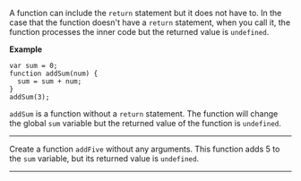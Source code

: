<div class="challenge-instructions basic-javascript"><div><section id="description">
<p>A function can include the <code>return</code> statement but it does not have to. In the case that the function doesn't have a <code>return</code> statement, when you call it, the function processes the inner code but the returned value is <code>undefined</code>.</p>
<p><strong>Example</strong></p>
<pre class="language-js"><code class="language-js"><span class="token keyword">var</span> sum <span class="token operator">=</span> <span class="token number">0</span><span class="token punctuation">;</span>
<span class="token keyword">function</span> <span class="token function">addSum</span><span class="token punctuation">(</span><span class="token parameter">num</span><span class="token punctuation">)</span> <span class="token punctuation">{</span>
  sum <span class="token operator">=</span> sum <span class="token operator">+</span> num<span class="token punctuation">;</span>
<span class="token punctuation">}</span>
<span class="token function">addSum</span><span class="token punctuation">(</span><span class="token number">3</span><span class="token punctuation">)</span><span class="token punctuation">;</span>
</code></pre>
<p><code>addSum</code> is a function without a <code>return</code> statement. The function will change the global <code>sum</code> variable but the returned value of the function is <code>undefined</code>.</p>
</section></div><hr/><div><section id="instructions">
<p>Create a function <code>addFive</code> without any arguments. This function adds 5 to the <code>sum</code> variable, but its returned value is <code>undefined</code>.</p>
</section></div><hr/></div>